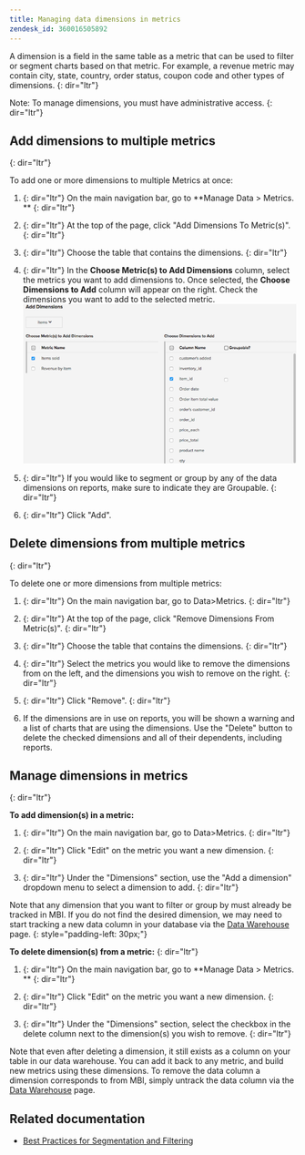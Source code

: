 ```yaml
---
title: Managing data dimensions in metrics
zendesk_id: 360016505892
---
```


A dimension is a field in the same table as a metric that can be used to filter or segment charts based on that metric. For example, a revenue metric may contain city, state, country, order status, coupon code and other types of dimensions.
{: dir="ltr"}

Note: To manage dimensions, you must have administrative access.
{: dir="ltr"}

## Add dimensions to multiple metrics
{: dir="ltr"}

To add one or more dimensions to multiple Metrics at once:

1. {: dir="ltr"} On the main navigation bar, go to **Manage Data &gt; Metrics. **
    {: dir="ltr"}

1. {: dir="ltr"} At the top of the page, click "Add Dimensions To Metric(s)".
    {: dir="ltr"}

1. {: dir="ltr"} Choose the table that contains the dimensions.
    {: dir="ltr"}

1. {: dir="ltr"} In the **Choose Metric(s) to Add Dimensions** column, select the metrics you want to add dimensions to. Once selected, the **Choose Dimensions to Add** column will appear on the right. Check the dimensions you want to add to the selected metric.![](../../assets/Add_Dimensions.png)
1. {: dir="ltr"} If you would like to segment or group by any of the data dimensions on reports, make sure to indicate they are Groupable.
    {: dir="ltr"}

1. {: dir="ltr"} Click "Add".

## Delete dimensions from multiple metrics
{: dir="ltr"}

To delete one or more dimensions from multiple metrics:

1. {: dir="ltr"} On the main navigation bar, go to Data&gt;Metrics.
    {: dir="ltr"}

1. {: dir="ltr"} At the top of the page, click "Remove Dimensions From Metric(s)".
    {: dir="ltr"}

1. {: dir="ltr"} Choose the table that contains the dimensions.
    {: dir="ltr"}

1. {: dir="ltr"} Select the metrics you would like to remove the dimensions from on the left, and the dimensions you wish to remove on the right.
    {: dir="ltr"}

1. {: dir="ltr"} Click "Remove".
    {: dir="ltr"}

1. If the dimensions are in use on reports, you will be shown a warning and a list of charts that are using the dimensions. Use the "Delete" button to delete the checked dimensions and all of their dependents, including reports.

## Manage dimensions in metrics
{: dir="ltr"}

**To add dimension(s) in a metric:**

1. {: dir="ltr"} On the main navigation bar, go to Data&gt;Metrics.
    {: dir="ltr"}

1. {: dir="ltr"} Click "Edit" on the metric you want a new dimension.
    {: dir="ltr"}

1. {: dir="ltr"} Under the "Dimensions" section, use the "Add a dimension" dropdown menu to select a dimension to add.
    {: dir="ltr"}

Note that any dimension that you want to filter or group by must already be tracked in MBI. If you do not find the desired dimension, we may need to start tracking a new data column in your database via the [Data Warehouse](../data-warehouse-mgr/tour-dwm.md) page.
{: style="padding-left: 30px;"}

**To delete dimension(s) from a metric:**
{: dir="ltr"}

1. {: dir="ltr"} On the main navigation bar, go to **Manage Data &gt; Metrics. **
    {: dir="ltr"}

1. {: dir="ltr"} Click "Edit" on the metric you want a new dimension.
    {: dir="ltr"}

1. {: dir="ltr"} Under the "Dimensions" section, select the checkbox in the delete column next to the dimension(s) you wish to remove.
    {: dir="ltr"}

Note that even after deleting a dimension, it still exists as a column on your table in our data warehouse. You can add it back to any metric, and build new metrics using these dimensions. To remove the data column a dimension corresponds to from MBI, simply untrack the data column via the [Data Warehouse](../data-warehouse-mgr/tour-dwm.md) page.

## Related documentation

* [Best Practices for Segmentation and Filtering](../../best-practices/segment-filter.md)
